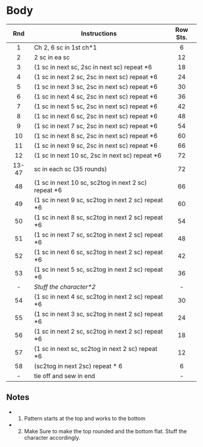 # Body

Rnd | Instructions | Row Sts.
:-: | ------------ | :------:
1   | Ch 2, 6 sc in 1st ch*1 | 6
2   | 2 sc in ea sc | 12
3   | (1 sc in next sc, 2sc in next sc) repeat *6 | 18
4   | (1 sc in next 2 sc, 2sc in next sc) repeat *6 | 24
5   | (1 sc in next 3 sc, 2sc in next sc) repeat *6 | 30
6   | (1 sc in next 4 sc, 2sc in next sc) repeat *6 | 36
7   | (1 sc in next 5 sc, 2sc in next sc) repeat *6 | 42
8   | (1 sc in next 6 sc, 2sc in next sc) repeat *6 | 48
9   | (1 sc in next 7 sc, 2sc in next sc) repeat *6 | 54
10  | (1 sc in next 8 sc, 2sc in next sc) repeat *6 | 60
11  | (1 sc in next 9 sc, 2sc in next sc) repeat *6 | 66
12  | (1 sc in next 10 sc, 2sc in next sc) repeat *6 | 72
13-47 | sc in each sc (35 rounds) | 72
48 | (1 sc in next 10 sc, sc2tog in next 2 sc) repeat *6 | 66
49 | (1 sc in next 9 sc, sc2tog in next 2 sc) repeat *6 | 60
50 | (1 sc in next 8 sc, sc2tog in next 2 sc) repeat *6 | 54
51 | (1 sc in next 7 sc, sc2tog in next 2 sc) repeat *6 | 48
52 | (1 sc in next 6 sc, sc2tog in next 2 sc) repeat *6 | 42
53 | (1 sc in next 5 sc, sc2tog in next 2 sc) repeat *6 | 36
\- | *Stuff the character\*2* | \-
54 | (1 sc in next 4 sc, sc2tog in next 2 sc) repeat *6 | 30
55 | (1 sc in next 3 sc, sc2tog in next 2 sc) repeat *6 | 24
56 | (1 sc in next 2 sc, sc2tog in next 2 sc) repeat *6 | 18
57 | (1 sc in next sc, sc2tog in next 2 sc) repeat *6 | 12
58 | (sc2tog in next 2sc) repeat * 6 | 6
\- | tie off and sew in end | \-

## Notes

- 1) Pattern starts at the top and works to the bottom
- 2) Make Sure to make the top rounded and the bottom flat. Stuff the character accordingly.
